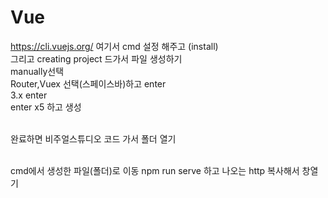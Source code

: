 # Vue

https://cli.vuejs.org/
여기서 cmd 설정 해주고 (install) <br>
그리고 creating project 드가서 파일 생성하기<br>
manually선택<br>
Router,Vuex 선택(스페이스바)하고 enter<br>
3.x enter<br>
enter x5 하고 생성<br><br>

완료하면 비주얼스튜디오 코드 가서 폴더 열기<br>

<br>
cmd에서 생성한 파일(폴더)로 이동
npm run serve 하고 나오는 http 복사해서 창열기
